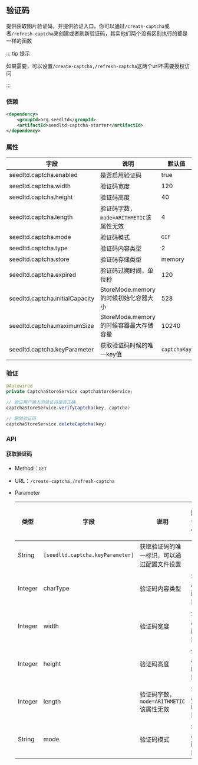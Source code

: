 ## 验证码

提供获取图片验证码，并提供验证入口。你可以通过`/create-captcha`或者`/refresh-captcha`来创建或者刷新验证码，其实他们两个没有区别执行的都是一样的函数

::: tip 提示

如果需要，可以设置`/create-captcha,/refresh-captcha`这两个url不需要授权访问

:::

### 依赖

```xml
<dependency>
    <groupId>org.seedltd</groupId>
    <artifactId>seedltd-captcha-starter</artifactId>
</dependency>
```

### 属性

| **字段**                        | **说明**                                | **默认值**   | **可选值**                                  |
| ------------------------------- | --------------------------------------- | ------------ | ------------------------------------------- |
| seedltd.captcha.enabled         | 是否启用验证码                          | true         |                                             |
| seedltd.captcha.width           | 验证码宽度                              | 120          |                                             |
| seedltd.captcha.height          | 验证码高度                              | 40           |                                             |
| seedltd.captcha.length          | 验证码字数，`mode=ARITHMETIC`该属性无效 | 4            |                                             |
| seedltd.captcha.mode            | 验证码模式                              | `GIF`        | `cn.seedltd.captcha.properties.CaptchaMode` |
| seedltd.captcha.type            | 验证码内容类型                          | 2            | `cn.seedltd.captcha.properties.CharType`    |
| seedltd.captcha.store           | 验证码存储类型                          | memory       | `redis, memory`                             |
| seedltd.captcha.expired         | 验证码过期时间，单位秒                  | 120          |                                             |
| seedltd.captcha.initialCapacity | StoreMode.memory 的时候初始化容器大小   | 528          |                                             |
| seedltd.captcha.maximumSize     | StoreMode.memory 的时候容器最大存储容量 | 10240        |                                             |
| seedltd.captcha.keyParameter    | 获取验证码时候的唯一key值               | `captchaKay` |                                             |

### 验证

```java
@Autowired
private CaptchaStoreService captchaStoreService;

// 验证用户输入的验证码是否正确
captchaStoreService.verifyCaptcha(key, captcha)

// 删除验证码
captchaStoreService.deleteCaptcha(key)
```
### API

#### 获取验证码

- Method：`GET`

- URL：`/create-captcha,/refresh-captcha`

- Parameter

  | **类型** | **字段**                         | **说明**                                   | **默认值** | **可选值**                                          | 是否必填 |
  | -------- | -------------------------------- | ------------------------------------------ | ---------- | --------------------------------------------------- | -------- |
  | String   | `[seedltd.captcha.keyParameter]` | 获取验证码的唯一标识，可以通过配置文件设置 | -          | -                                                   | 是       |
  | Integer  | charType                         | 验证码内容类型                             | 全局配置   | 参考：`cn.seedltd.captcha.properties.CharType`类    | 否       |
  | Integer  | width                            | 验证码宽度                                 | 全局配置   | -                                                   | 否       |
  | Integer  | height                           | 验证码高度                                 | 全局配置   | -                                                   | 否       |
  | Integer  | length                           | 验证码字数，`mode=ARITHMETIC`该属性无效    | 全局配置   | -                                                   | 否       |
  | String   | mode                             | 验证码模式                                 | 全局配置   | 参考：`cn.seedltd.captcha.properties.CaptchaMode`类 | 否       |
